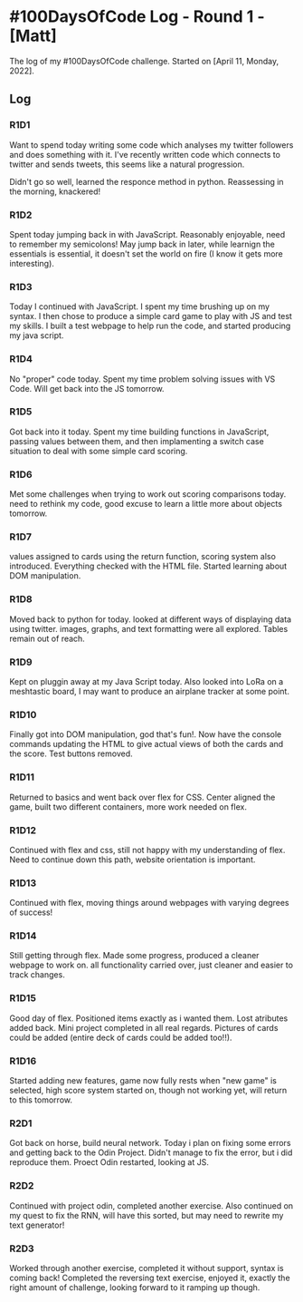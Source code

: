 # #100DaysOfCode Log - Round 1 - [Matt]

The log of my #100DaysOfCode challenge. Started on [April 11, Monday, 2022].

## Log

### R1D1 
Want to spend today writing some code which analyses my twitter followers and does something with it. I've recently written code which connects to twitter and sends tweets, this seems like a natural progression.

Didn't go so well, learned the responce method in python. Reassessing in the morning, knackered!

### R1D2
Spent today jumping back in with JavaScript. Reasonably enjoyable, need to remember my semicolons! May jump back in later, while learnign the essentials is essential, it doesn't set the world on fire (I know it gets more interesting).

### R1D3
Today I continued with JavaScript. I spent my time brushing up on  my syntax. I then chose to produce a simple card game to play with JS and test my skills. I built a test webpage to help run the code, and started producing my java script.

### R1D4
No "proper" code today. Spent my time problem solving issues with VS Code. Will get back into the JS tomorrow.

### R1D5
Got back into it today. Spent my time building functions in JavaScript, passing values between them, and then implamenting a switch case situation to deal with some simple card scoring.

### R1D6
Met some challenges when trying to work out scoring comparisons today. need to rethink my code, good excuse to learn a little more about objects tomorrow.

### R1D7
values assigned to cards using the return function, scoring system also introduced. Everything checked with the HTML file. Started learning about DOM manipulation.

### R1D8
Moved back to python for today. looked at different ways of displaying data using twitter. images, graphs, and text formatting were all explored. Tables remain out of reach.

### R1D9
Kept on pluggin away at my Java Script today. Also looked into LoRa on a meshtastic board, I may want to produce an airplane tracker at some point.

### R1D10
Finally got into DOM manipulation, god that's fun!. Now have the console commands updating the HTML to give actual views of both the cards and the score. Test buttons removed.

### R1D11
Returned to basics and went back over flex for CSS. Center aligned the game, built two different containers, more work needed on flex.

### R1D12
Continued with flex and css, still not happy with my understanding of flex. Need to continue down this path, website orientation is important.

### R1D13
Continued with flex, moving things around webpages with varying degrees of success!

### R1D14
Still getting through flex. Made some progress, produced a cleaner webpage to work on. all functionality carried over, just cleaner and easier to track changes.

### R1D15
Good day of flex. Positioned items exactly as i wanted them. Lost atributes added back. Mini project completed in all real regards. Pictures of cards could be added (entire deck of cards could be added too!!).

### R1D16
Started adding new features, game now fully rests when "new game" is selected, high score system started on, though not working yet, will return to this tomorrow.

### R2D1
Got back on horse, build neural network. Today i plan on fixing some errors and getting back to the Odin Project. Didn't manage to fix the error, but i did reproduce them. Proect Odin restarted, looking at JS.

### R2D2
Continued with project odin, completed another exercise. Also continued on my quest to fix the RNN, will have this sorted, but may need to rewrite my text generator!

### R2D3
Worked through another exercise, completed it without support, syntax is coming back! Completed the reversing text exercise, enjoyed it, exactly the right amount of challenge, looking forward to it ramping up though.